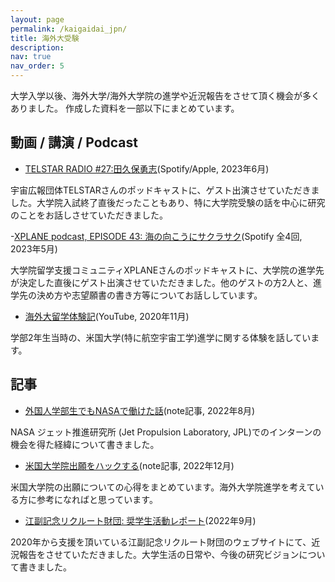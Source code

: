 ```yaml
---
layout: page
permalink: /kaigaidai_jpn/
title: 海外大受験
description: 
nav: true
nav_order: 5
---
```


大学入学以後、海外大学/海外大学院の進学や近況報告をさせて頂く機会が多くありました。
作成した資料を一部以下にまとめています。

## 動画 / 講演 / Podcast

- [TELSTAR RADIO #27:田久保勇志](https://open.spotify.com/episode/3KSLK5H8kPKTUf7JSc4sh7?si=59H0W9AtRZC0RTnHDCvQZw)(Spotify/Apple, 2023年6月)

宇宙広報団体TELSTARさんのポッドキャストに、ゲスト出演させていただきました。大学院入試終了直後だったこともあり、特に大学院受験の話を中心に研究のことをお話しさせていただきました。

-[XPLANE podcast, EPISODE 43: 海の向こうにサクラサク](https://open.spotify.com/episode/6ia0hHd8uvcg3WpRu4rw84?si=47JPJqF0TQ-i-qSPcigyPA)(Spotify 全4回, 2023年5月)

大学院留学支援コミュニティXPLANEさんのポッドキャストに、大学院の進学先が決定した直後にゲスト出演させていただきました。他のゲストの方2人と、進学先の決め方や志望願書の書き方等についてお話ししています。

- [海外大留学体験記](https://www.youtube.com/watch?v=zuGBeI8DLiw)(YouTube, 2020年11月)

学部2年生当時の、米国大学(特に航空宇宙工学)進学に関する体験を話しています。



## 記事

- [外国人学部生でもNASAで働けた話](https://note.com/rocket_science/n/n0442e537650b)(note記事, 2022年8月)

NASA ジェット推進研究所 (Jet Propulsion Laboratory, JPL)でのインターンの機会を得た経緯について書きました。

- [米国大学院出願をハックする](https://note.com/rocket_science/n/n8c23b2f08a38)(note記事, 2022年12月)

米国大学院の出願についての心得をまとめています。海外大学院進学を考えている方に参考になればと思っています。

- [江副記念リクルート財団: 奨学生活動レポート](https://www.recruit-foundation.org/activity_report/takubo/)(2022年9月)

2020年から支援を頂いている江副記念リクルート財団のウェブサイトにて、近況報告をさせていただきました。大学生活の日常や、今後の研究ビジョンについて書きました。